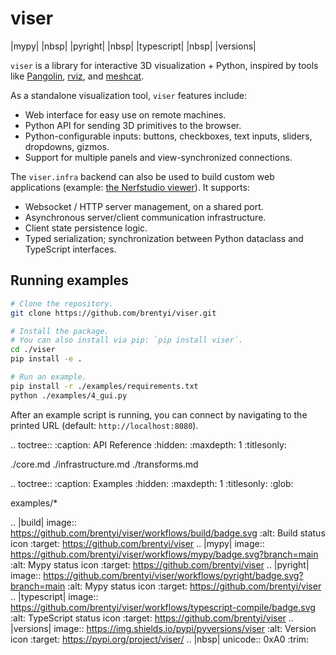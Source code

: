 # viser

|mypy| |nbsp| |pyright| |nbsp| |typescript| |nbsp| |versions|

`viser` is a library for interactive 3D visualization + Python, inspired by
tools like [Pangolin](https://github.com/stevenlovegrove/Pangolin),
[rviz](https://wiki.ros.org/rviz/), and
[meshcat](https://github.com/rdeits/meshcat).

As a standalone visualization tool, `viser` features include:

- Web interface for easy use on remote machines.
- Python API for sending 3D primitives to the browser.
- Python-configurable inputs: buttons, checkboxes, text inputs, sliders,
  dropdowns, gizmos.
- Support for multiple panels and view-synchronized connections.

The `viser.infra` backend can also be used to build custom web applications
(example:
[the Nerfstudio viewer](https://github.com/nerfstudio-project/nerfstudio)). It
supports:

- Websocket / HTTP server management, on a shared port.
- Asynchronous server/client communication infrastructure.
- Client state persistence logic.
- Typed serialization; synchronization between Python dataclass and TypeScript
  interfaces.

## Running examples

```bash
# Clone the repository.
git clone https://github.com/brentyi/viser.git

# Install the package.
# You can also install via pip: `pip install viser`.
cd ./viser
pip install -e .

# Run an example.
pip install -r ./examples/requirements.txt
python ./examples/4_gui.py
```

After an example script is running, you can connect by navigating to the printed
URL (default: `http://localhost:8080`).

<!-- prettier-ignore-start -->

.. toctree::
   :caption: API Reference
   :hidden:
   :maxdepth: 1
   :titlesonly:

   ./core.md
   ./infrastructure.md
   ./transforms.md

.. toctree::
   :caption: Examples
   :hidden:
   :maxdepth: 1
   :titlesonly:
   :glob:

   examples/*


.. |build| image:: https://github.com/brentyi/viser/workflows/build/badge.svg
   :alt: Build status icon
   :target: https://github.com/brentyi/viser
.. |mypy| image:: https://github.com/brentyi/viser/workflows/mypy/badge.svg?branch=main
   :alt: Mypy status icon
   :target: https://github.com/brentyi/viser
.. |pyright| image:: https://github.com/brentyi/viser/workflows/pyright/badge.svg?branch=main
   :alt: Mypy status icon
   :target: https://github.com/brentyi/viser
.. |typescript| image:: https://github.com/brentyi/viser/workflows/typescript-compile/badge.svg
   :alt: TypeScript status icon
   :target: https://github.com/brentyi/viser
.. |versions| image:: https://img.shields.io/pypi/pyversions/viser
   :alt: Version icon
   :target: https://pypi.org/project/viser/
.. |nbsp| unicode:: 0xA0
   :trim:

<!-- prettier-ignore-end -->
